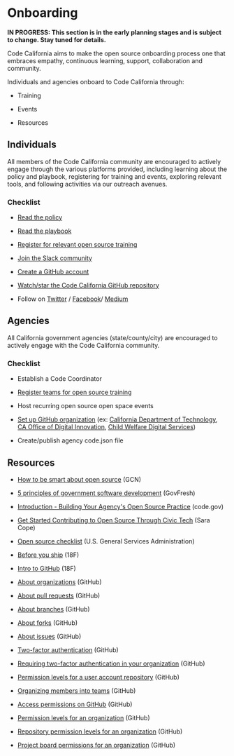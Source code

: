 # Onboarding

**IN PROGRESS: This section is in the early planning stages and is subject to change. Stay tuned for details.**

Code California aims to make the open source onboarding process one that embraces empathy, continuous learning, support, collaboration and community.

Individuals and agencies onboard to Code California through:

* Training

* Events

* Resources

## Individuals

All members of the Code California community are encouraged to actively engage through the various platforms provided, including learning about the policy and playbook, registering for training and events, exploring relevant tools, and following activities via our outreach avenues.

### Checklist

* [Read the policy](https://codecagov-playbook.readthedocs.io/en/latest/policy/)

* [Read the playbook](https://codecagov-playbook.readthedocs.io/en/latest/README/)

* [Register for relevant open source training](https://codecagov-playbook.readthedocs.io/en/latest/training/)

* [Join the Slack community](https://join.slack.com/t/codecagov/shared_invite/enQtNDU3MDY2NDUyMTk3LTkxMzEwYzU3MzdkNTE3ZGE0OGY4MjU5YzUzMTE5ODgwZjc3ZDE3MjlhMjQ3NTJkN2Y2NzFmZDk0NzZmNzgwYmU)

* [Create a GitHub account](https://github.com/)

* [Watch/star the Code California GitHub repository](https://github.com/cagov/codeCAgov)

* Follow on [Twitter](https://twitter.com/CodeCAgov) / [Facebook](https://twitter.com/CodeCAgov)/ [Medium](https://medium.com/code-california)

## Agencies

All California government agencies (state/county/city) are encouraged to actively engage with the Code California community.

### Checklist

* Establish a Code Coordinator

* [Register teams for open source training](https://codecagov-playbook.readthedocs.io/en/latest/training/)

* Host recurring open source open space events

* [Set up GitHub organization](https://help.github.com/articles/about-organizations/) (ex: [California Department of Technology](https://github.com/CDTgithub), [CA Office of Digital Innovation](https://github.com/Office-of-Digital-Innovation/), [Child Welfare Digital Services](https://github.com/ca-cwds))

* Create/publish agency code.json file

## Resources

* [How to be smart about open source](https://gcn.com/Articles/2017/06/30/5-strategies-open-source.aspx) (GCN)

* [5 principles of government software development](https://govfresh.com/2015/07/5-principles-of-government-software-development/) (GovFresh)

* [Introduction - Building Your Agency's Open Source Practice](https://code.gov/#!/policy-guide/docs/open-source/introduction) (code.gov)

* [Get Started Contributing to Open Source Through Civic Tech](https://saracope.github.io/get-started-contributing-open-source/) (Sara Cope)

* [Open source checklist](https://github.com/GSA/open-source-policy/blob/master/OpenSource_code/open_source_checklist.md) (U.S. General Services Administration)

* [Before you ship](https://before-you-ship.18f.gov/) (18F)

* [Intro to GitHub](https://handbook.18f.gov/intro-to-github/) (18F)

* [About organizations](https://help.github.com/articles/about-organizations/) (GitHub)

* [About pull requests](https://help.github.com/articles/about-pull-requests/) (GitHub)

* [About branches](https://help.github.com/articles/about-branches/) (GitHub)

* [About forks](https://help.github.com/articles/about-forks/) (GitHub)

* [About issues](https://help.github.com/articles/about-issues/) (GitHub)

* [Two-factor authentication](https://help.github.com/articles/about-two-factor-authentication/) (GitHub)

* [Requiring two-factor authentication in your organization](https://help.github.com/articles/requiring-two-factor-authentication-in-your-organization/) (GitHub)

* [Permission levels for a user account repository](https://help.github.com/articles/permission-levels-for-a-user-account-repository/) (GitHub)

* [Organizing members into teams](https://help.github.com/articles/permission-levels-for-an-organization/) (GitHub)

* [Access permissions on GitHub](https://help.github.com/articles/access-permissions-on-github/) (GitHub)

* [Permission levels for an organization](https://help.github.com/articles/permission-levels-for-an-organization/) (GitHub)

* [Repository permission levels for an organization](https://help.github.com/articles/organizing-members-into-teams/) (GitHub)

* [Project board permissions for an organization](https://help.github.com/articles/project-board-permissions-for-an-organization/) (GitHub)
